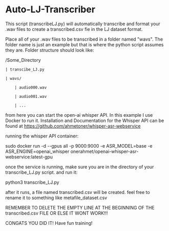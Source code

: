 # Auto-LJ-Transcriber
This script (transcribeLJ.py) will automatically transcribe and format your .wav files to create a transcribed.csv fie in the LJ dataset format.

Place all of your .wav files to be transcribed in a folder named "wavs". The folder name is just an example but that
is where the python script assumes they are. Folder structure should look like:

/Some_Directory

    | transcibe_LJ.py  
    
    | wavs/
    
        | audio000.wav
        
        | audio001.wav
        
        | ...
        

from here you can start the open-ai whisper API.
In this example I use Docker to run it. Installation and Documentation for the Whisper API can be found at
https://github.com/ahmetoner/whisper-asr-webservice

running the whisper API container:

sudo docker run -d --gpus all -p 9000:9000 -e ASR_MODEL=base -e ASR_ENGINE=openai_whisper onerahmet/openai-whisper-asr-webservice:latest-gpu

once the service is running, make sure you are in the directory of your transcribe_LJ.py script. and run it:

python3 transcribe_LJ.py

after it runs, a file named transcribed.csv will be created. feel free to rename it to something like metafile_dataset.csv

REMEMBER TO DELETE THE EMPTY LINE AT THE BEGINNING OF THE transcribed.csv FILE OR ELSE IT WONT WORK!!!

CONGATS YOU DID IT! Have fun training!
